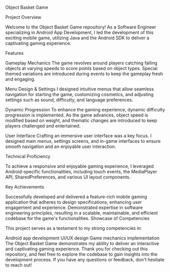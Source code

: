 Object Basket Game

Project Overview

Welcome to the Object Basket Game repository! As a Software Engineer specializing in Android App Development, I led the development of this exciting mobile game, utilizing Java and the Android SDK to deliver a captivating gaming experience.

Features

Gameplay Mechanics
The game revolves around players catching falling objects at varying speeds to score points based on object types. Special themed variations are introduced during events to keep the gameplay fresh and engaging.

Menu Design & Settings
I designed intuitive menus that allow seamless navigation for starting the game, customizing cosmetics, and adjusting settings such as sound, difficulty, and language preferences.

Dynamic Progression
To enhance the gaming experience, dynamic difficulty progression is implemented. As the game advances, object speed is modified based on weight, and thematic changes are introduced to keep players challenged and entertained.

User Interface
Crafting an immersive user interface was a key focus. I designed main menus, settings screens, and in-game interfaces to ensure smooth navigation and an enjoyable user interaction.

Technical Proficiency

To achieve a responsive and enjoyable gaming experience, I leveraged Android-specific functionalities, including touch events, the MediaPlayer API, SharedPreferences, and various UI layout components.

Key Achievements

Successfully developed and delivered a feature-rich mobile gaming application that adheres to design specifications, enhancing user engagement and experience.
Demonstrated expertise in software engineering principles, resulting in a scalable, maintainable, and efficient codebase for the game's functionalities.
Showcase of Competencies

This project serves as a testament to my strong competencies in:

Android app development
UI/UX design
Game mechanics implementation
The Object Basket Game demonstrates my ability to deliver an interactive and captivating gaming experience. Thank you for checking out this repository, and feel free to explore the codebase to gain insights into the development process. If you have any questions or feedback, don't hesitate to reach out!
